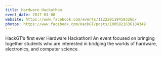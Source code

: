 ```yaml
---
title: Hardware Hackathon
event_date: 2017-04-08
website: https://www.facebook.com/events/1122201194593266/
photos: https://www.facebook.com/HackGT/posts/1005821636184349
---
```


HackGT’s first ever Hardware Hackathon! An event focused on bringing together students who are interested in bridging the worlds of hardware, electronics, and computer science.